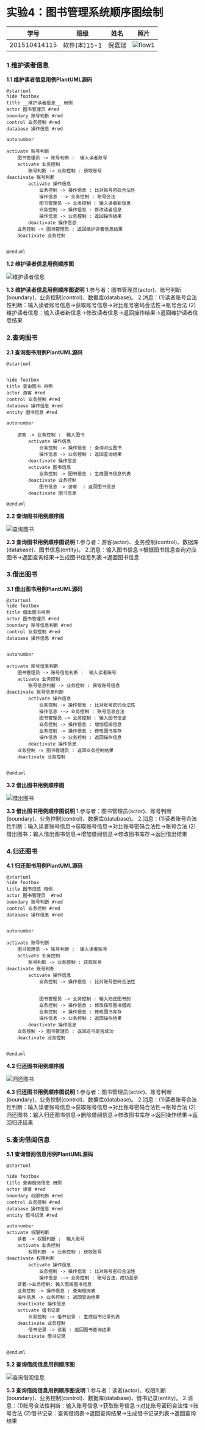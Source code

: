 # 实验4：图书管理系统顺序图绘制
|学号|班级|姓名|照片|
|:-------:|:-------------: | :----------:|:---:|
|201510414115|软件(本)15-1|倪嘉瑞|![flow1](../test2/touxiang.jpg)|

### 1.维护读者信息

**1.1 维护读者信息用例PlantUML源码**
~~~
@startuml
hide footbox
title __维护读者信息__ 用例
actor 图书管理员 #red
boundary 账号判断 #red
control 业务控制 #red
database 操作信息 #red

autonumber

activate 账号判断
	图书管理员 -> 账号判断 :  输入读者账号
	activate 业务控制
		账号判断 -> 业务控制 : 获取账号
deactivate 账号判断
		activate 操作信息
			业务控制 -> 操作信息 : 比对账号密码合法性
			操作信息 --> 业务控制 : 账号合法
			图书管理员 -> 业务控制 : 输入读者新信息
			业务控制 -> 操作信息 : 修改读者信息
			操作信息 -> 业务控制 : 返回操作结果
		deactivate 操作信息
	业务控制 -> 图书管理员 : 返回维护读者信息结果
	deactivate 业务控制


@enduml
~~~
**1.2 维护读者信息用例顺序图**

![维护读者信息](读者信息安全维护.png)

**1.3 维护读者信息用例顺序图说明**
1.参与者：图书管理员(actor)、账号判断(boundary)、业务控制(control)、数据库(database)。
2.消息：(1)读者账号合法性判断：输入读者账号信息->获取账号信息->对比账号密码合法性->账号合法
       (2)维护读者信息：输入读者新信息->修改读者信息->返回操作结果->返回维护读者信息结果
 
       
### 2.查询图书

**2.1 查询图书用例PlantUML源码**
~~~
@startuml


hide footbox
title 查询图书 用例
actor 游客 #red
control 业务控制 #red
database 操作信息 #red
entity 图书信息 #red

autonumber

	游客 -> 业务控制 :  输入图书
		activate 操作信息
			业务控制 -> 操作信息 : 查询对应图书
			操作信息 -> 业务控制 : 返回查询结果
		deactivate 操作信息
		activate 图书信息
			业务控制 -> 图书信息 : 生成图书信息列表
		deactivate 业务控制
			图书信息 -> 游客	: 返回图书信息
		deactivate 图书信息

@enduml
~~~
**2.2 查询图书用例顺序图**

![查询图书](查询图书.png)

**2.3 查询图书用例顺序图说明**
1.参与者：游客(actor)、业务控制(control)、数据库(database)、图书信息(entity)。
2.消息：输入图书信息->根据图书信息查询对应图书->返回查询结果->生成图书信息列表->返回图书信息



### 3.借出图书

**3.1 借出图书用例PlantUML源码**
~~~
@startuml
hide footbox
title 借出图书用例
actor 图书管理员 #red
boundary 账号信息判断 #red
control 业务控制 #red
database 操作信息 #red


autonumber

activate 账号信息判断
	图书管理员 -> 账号信息判断 :  输入读者账号
	activate 业务控制
		账号信息判断 -> 业务控制 : 获取账号信息
deactivate 账号信息判断
		activate 操作信息
			业务控制 -> 操作信息 : 比对账号密码合法性
			操作信息 --> 业务控制 : 账号信息合法
			图书管理员 -> 业务控制 : 输入图书信息
			业务控制 -> 操作信息 : 增加借阅信息
			业务控制 -> 操作信息 : 修改图书库存
			操作信息 -> 业务控制 : 返回操作信息
		deactivate 操作信息
	业务控制 -> 图书管理员 : 返回业务控制结果
	deactivate 业务控制


@enduml

~~~
**3.2 借出图书用例顺序图**

![借出图书](借出图书.png)

**3.3 借出图书用例顺序图说明**
1.参与者：图书管理员(actor)、账号判断(boundary)、业务控制(control)、数据库(database)。
2.消息：(1)读者账号合法性判断：输入读者账号信息->获取账号信息->对比账号密码合法性->账号合法
       (2)借出图书：输入借出图书信息->增加借阅信息->修改图书库存->返回借出结果




### 4.归还图书

**4.1 归还图书用例PlantUML源码**
~~~
@startuml
hide footbox
title 图书归还 用例
actor 图书管理员  #red
boundary 账号判断 #red
control 业务控制 #red
database 操作信息 #red


autonumber

activate 账号判断
	图书管理员 -> 账号判断 :  输入读者账号
	activate 业务控制
		账号判断 -> 业务控制 : 获取账号
deactivate 账号判断
		activate 操作信息
			业务控制 -> 操作信息 : 比对账号密码合法性


			图书管理员 -> 业务控制 : 输入归还图书的
			业务控制 -> 操作信息 : 修改保存图书借阅
			业务控制 -> 操作信息 : 修改图书库存
			操作信息 -> 业务控制 : 返回操作结果
		deactivate 操作信息
	业务控制 -> 图书管理员 : 返回还书是否成功
	deactivate 业务控制


@enduml
~~~
**4.2 归还图书用例顺序图**

![归还图书](归还图书.png)

**4.3 归还图书用例顺序图说明**
1.参与者：图书管理员(actor)、账号判断(boundary)、业务控制(control)、数据库(database)。
2.消息：(1)读者账号合法性判断：输入读者账号信息->获取账号信息->对比账号密码合法性->账号合法
       (2)归还图书：输入归还图书信息->删除借阅信息->修改图书库存->返回操作结果->返回归还结果


### 5.查询借阅信息

**5.1 查询借阅信息用例PlantUML源码**
~~~
@startuml

hide footbox
title 查询借阅信息 用例
actor 读者 #red
boundary 权限判断 #red
control 业务控制 #red
database 操作信息 #red
entity 借书记录 #red

autonumber
activate 权限判断
	读者 -> 权限判断 :  输入账号
	activate 业务控制
		权限判断 -> 业务控制 : 获取账号
deactivate 权限判断
		activate 操作信息
			业务控制 -> 操作信息 : 比对账号密码合法性
			操作信息 --> 业务控制 : 账号合法，成功登录
    读者->业务控制: 输入借阅图书信息
	业务控制 -> 操作信息 : 查询借阅表
	操作信息 -> 业务控制 : 返回查询结果
	deactivate 操作信息
	activate 借书记录
		业务控制 -> 借书记录 : 生成借书记录列表
	deactivate 业务控制
		借书记录 -> 读者 : 返回图书查询结果
	deactivate 借书记录


@enduml
~~~
**5.2 查询借阅信息用例顺序图**

![查询借阅信息](查询借阅信息.png)

**5.3 查询借阅信息用例顺序图说明**
1.参与者：读者(actor)、权限判断(boundary)、业务控制(control)、数据库(database)、借书记录(entity)。
2.消息：(1)账号合法性判断：输入账号信息->获取账号信息->对比账号密码合法性->账号合法
       (2)借书记录：查询借阅表->返回查询结果->生成借书记录列表->返回查询结果


